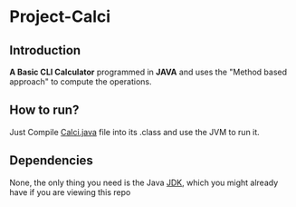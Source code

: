 # Project-Calci

## Introduction
**A Basic CLI Calculator** programmed in **JAVA** and uses the "Method based approach" to compute the operations.

## How to run?
Just Compile [Calci.java](Calci.java) file into its .class and use the JVM to run it.

## Dependencies
None, the only thing you need is the Java [JDK](https://jdk.java.net/), which you might already have if you are viewing this repo
